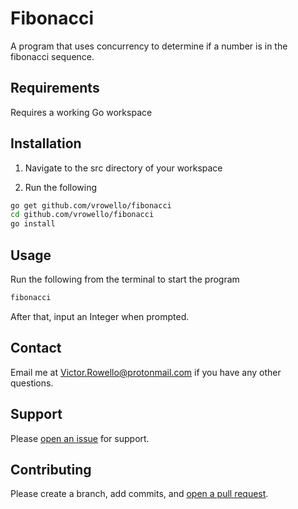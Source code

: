 # Fibonacci
A program that uses concurrency to determine if a number is in the fibonacci sequence.

## Requirements

Requires a working Go workspace

## Installation

1) Navigate to the src directory of your workspace

2) Run the following

```bash
go get github.com/vrowello/fibonacci
cd github.com/vrowello/fibonacci
go install
```

## Usage

Run the following from the terminal to start the program

```bash
fibonacci
```
After that, input an Integer when prompted.

## Contact

Email me at Victor.Rowello@protonmail.com if you have any other questions.

## Support

Please [open an issue](https://github.com/vrowello/fibonacci/issues/new) for support.

## Contributing

Please create a branch, add commits, and [open a pull request](https://github.com/vrowello/fibonacci/compare/).
